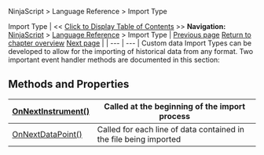 ﻿
NinjaScript > Language Reference > Import Type

Import Type
| << [Click to Display Table of Contents](import_type.md) >> **Navigation:**     [NinjaScript](ninjascript.md) > [Language Reference](language_reference_wip.md) > Import Type | [Previous page](zordertype.md) [Return to chapter overview](language_reference_wip.md) [Next page](onnextinstrument.md) |
| --- | --- |
Custom data Import Types can be developed to allow for the importing of historical data from any format. Two important event handler methods are documented in this section:
 
## Methods and Properties
| [OnNextInstrument()](onnextinstrument.md) | Called at the beginning of the import process |
| --- | --- |
| [OnNextDataPoint()](onnextdatapoint.md) | Called for each line of data contained in the file being imported |
